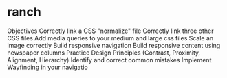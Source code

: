 # ranch
Objectives
Correctly link a CSS "normalize" file
Correctly link three other CSS files
Add media queries to your medium and large css files
Scale an image correctly
Build responsive navigation
Build responsive content using newspaper columns
Practice Design Principles (Contrast, Proximity, Alignment, Hierarchy)
Identify and correct common mistakes
Implement Wayfinding in your navigatio
